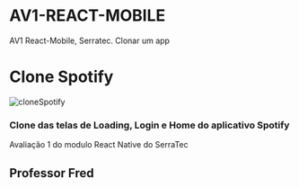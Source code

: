 # AV1-REACT-MOBILE

AV1 React-Mobile, Serratec. Clonar um app

<h1>Clone Spotify</h1>

![cloneSpotify](https://github.com/FelipeLeopoldino/AV1-REACT-MOBILE/assets/99545029/bd188567-8c8c-4617-9d26-cb706465f99a)


<h3>Clone das telas de Loading, Login e Home do aplicativo Spotify</h3>
<p>Avaliação 1 do modulo React Native do SerraTec</p>

<h2>Professor Fred</h2>
